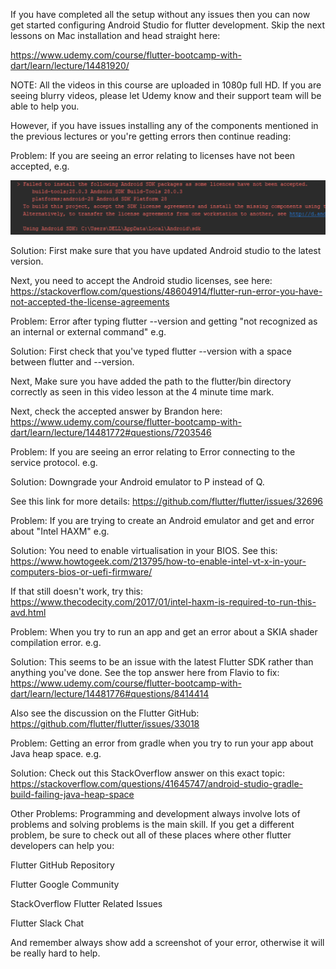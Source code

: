 If you have completed all the setup without any issues then you can now get started configuring Android Studio for flutter development. Skip the next lessons on Mac installation and head straight here:

https://www.udemy.com/course/flutter-bootcamp-with-dart/learn/lecture/14481920/

NOTE: All the videos in this course are uploaded in 1080p full HD. If you are seeing blurry videos, please let Udemy know and their support team will be able to help you.

However, if you have issues installing any of the components mentioned in the previous lectures or you're getting errors then continue reading:

Problem: If you are seeing an error relating to licenses have not been accepted, e.g.

<img src="./image/2019-11-29_13-12-53-4cc845cdd5f1da328688d3061cdd59a6.png" alt=" "/>


Solution: First make sure that you have updated Android studio to the latest version.

Next, you need to accept the Android studio licenses, see here: https://stackoverflow.com/questions/48604914/flutter-run-error-you-have-not-accepted-the-license-agreements



Problem: Error after typing flutter --version and getting "not recognized as an internal or external command" e.g.


Solution: First check that you've typed flutter --version with a space between flutter and --version.

Next, Make sure you have added the path to the flutter/bin directory correctly as seen in this video lesson at the 4 minute time mark.

Next, check the accepted answer by Brandon here: https://www.udemy.com/course/flutter-bootcamp-with-dart/learn/lecture/14481772#questions/7203546



Problem: If you are seeing an error relating to Error connecting to the service protocol. e.g.


Solution: Downgrade your Android emulator to P instead of Q.

See this link for more details: https://github.com/flutter/flutter/issues/32696



Problem: If you are trying to create an Android emulator and get and error about "Intel HAXM" e.g.


Solution: You need to enable virtualisation in your BIOS. See this: https://www.howtogeek.com/213795/how-to-enable-intel-vt-x-in-your-computers-bios-or-uefi-firmware/

If that still doesn't work, try this: https://www.thecodecity.com/2017/01/intel-haxm-is-required-to-run-this-avd.html



Problem: When you try to run an app and get an error about a SKIA shader compilation error. e.g.


Solution: This seems to be an issue with the latest Flutter SDK rather than anything you've done. See the top answer here from Flavio to fix: https://www.udemy.com/course/flutter-bootcamp-with-dart/learn/lecture/14481776#questions/8414414

Also see the discussion on the Flutter GitHub: https://github.com/flutter/flutter/issues/33018



Problem: Getting an error from gradle when you try to run your app about Java heap space. e.g.


Solution: Check out this StackOverflow answer on this exact topic: https://stackoverflow.com/questions/41645747/android-studio-gradle-build-failing-java-heap-space

Other Problems: Programming and development always involve lots of problems and solving problems is the main skill. If you get a different problem, be sure to check out all of these places where other flutter developers can help you:

Flutter GitHub Repository

Flutter Google Community

StackOverflow Flutter Related Issues

Flutter Slack Chat

And remember always show add a screenshot of your error, otherwise it will be really hard to help.
